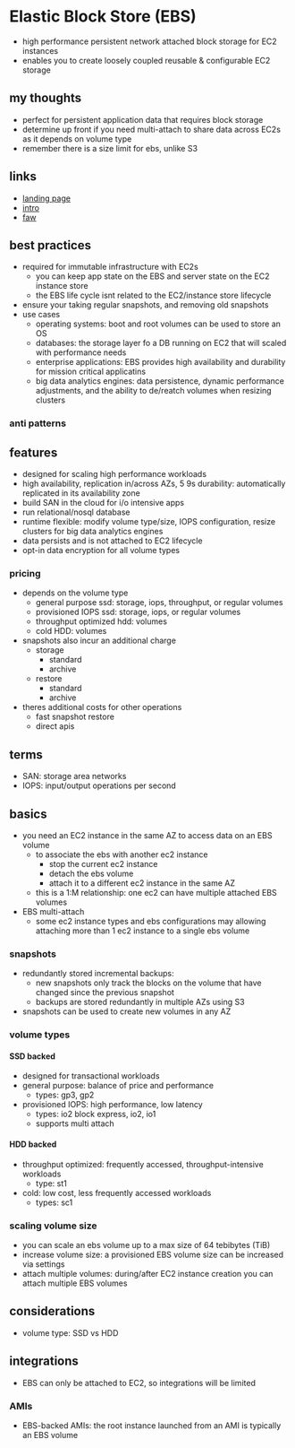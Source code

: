 # Elastic Block Store (EBS)

- high performance persistent network attached block storage for EC2 instances
- enables you to create loosely coupled reusable & configurable EC2 storage

## my thoughts

- perfect for persistent application data that requires block storage
- determine up front if you need multi-attach to share data across EC2s as it depends on volume type
- remember there is a size limit for ebs, unlike S3

## links

- [landing page](https://aws.amazon.com/ebs/?did=ap_card&trk=ap_card)
- [intro](https://docs.aws.amazon.com/AWSEC2/latest/UserGuide/AmazonEBS.html)
- [faw](https://aws.amazon.com/ebs/faqs/)

## best practices

- required for immutable infrastructure with EC2s
  - you can keep app state on the EBS and server state on the EC2 instance store
  - the EBS life cycle isnt related to the EC2/instance store lifecycle
- ensure your taking regular snapshots, and removing old snapshots
- use cases
  - operating systems: boot and root volumes can be used to store an OS
  - databases: the storage layer fo a DB running on EC2 that will scaled with performance needs
  - enterprise applications: EBS provides high availability and durability for mission critical applicatins
  - big data analytics engines: data persistence, dynamic performance adjustments, and the ability to de/reatch volumes when resizing clusters

### anti patterns

## features

- designed for scaling high performance workloads
- high availability, replication in/across AZs, 5 9s durability: automatically replicated in its availability zone
- build SAN in the cloud for i/o intensive apps
- run relational/nosql database
- runtime flexible: modify volume type/size, IOPS configuration, resize clusters for big data analytics engines
- data persists and is not attached to EC2 lifecycle
- opt-in data encryption for all volume types

### pricing

- depends on the volume type
  - general purpose ssd: storage, iops, throughput, or regular volumes
  - provisioned IOPS ssd: storage, iops, or regular volumes
  - throughput optimized hdd: volumes
  - cold HDD: volumes
- snapshots also incur an additional charge
  - storage
    - standard
    - archive
  - restore
    - standard
    - archive
- theres additional costs for other operations
  - fast snapshot restore
  - direct apis

## terms

- SAN: storage area networks
- IOPS: input/output operations per second

## basics

- you need an EC2 instance in the same AZ to access data on an EBS volume
  - to associate the ebs with another ec2 instance
    - stop the current ec2 instance
    - detach the ebs volume
    - attach it to a different ec2 instance in the same AZ
  - this is a 1:M relationship: one ec2 can have multiple attached EBS volumes
- EBS multi-attach
  - some ec2 instance types and ebs configurations may allowing attaching more than 1 ec2 instance to a single ebs volume

### snapshots

- redundantly stored incremental backups:
  - new snapshots only track the blocks on the volume that have changed since the previous snapshot
  - backups are stored redundantly in multiple AZs using S3
- snapshots can be used to create new volumes in any AZ

### volume types

#### SSD backed

- designed for transactional workloads
- general purpose: balance of price and performance
  - types: gp3, gp2
- provisioned IOPS: high performance, low latency
  - types: io2 block express, io2, io1
  - supports multi attach

#### HDD backed

- throughput optimized: frequently accessed, throughput-intensive workloads
  - type: st1
- cold: low cost, less frequently accessed workloads
  - types: sc1

### scaling volume size

- you can scale an ebs volume up to a max size of 64 tebibytes (TiB)
- increase volume size: a provisioned EBS volume size can be increased via settings
- attach multiple volumes: during/after EC2 instance creation you can attach multiple EBS volumes

## considerations

- volume type: SSD vs HDD

## integrations

- EBS can only be attached to EC2, so integrations will be limited

### AMIs

- EBS-backed AMIs: the root instance launched from an AMI is typically an EBS volume
